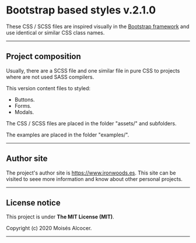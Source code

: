 # Bootstrap based styles v.2.1.0

These CSS / SCSS files are inspired visually in the [Bootstrap framework][1]
and use identical or similar CSS class names.

***

## Project composition

Usually, there are a SCSS file and one similar file in pure CSS to
projects where are not used SASS compilers.

This version content files to styled:

 - Buttons.
 - Forms.
 - Modals.

The CSS / SCSS files are placed in the folder "assets/" and subfolders.

The examples are placed in the folder "examples/".

***

## Author site

The project's author site is https://www.ironwoods.es. This site can be
visited to seee more information and know about other personal projects.


[1]: https://github.com/twbs/bootstrap

***

## License notice

This project is under **The MIT License (MIT)**.

Copyright (c) 2020 Moisés Alcocer.

***
